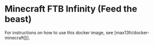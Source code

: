 # Minecraft FTB Infinity (Feed the beast)

For instructions on how to use this docker image, see [max13fr/docker-minecraft][].
